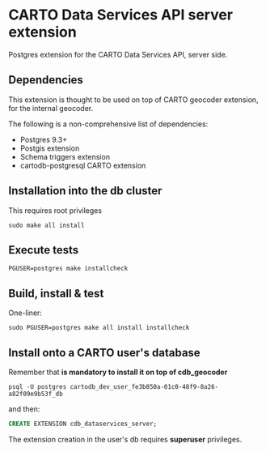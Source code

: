 # CARTO Data Services API server extension
Postgres extension for the CARTO Data Services API, server side.

## Dependencies
This extension is thought to be used on top of CARTO geocoder extension, for the internal geocoder. 

The following is a non-comprehensive list of dependencies:

- Postgres 9.3+
- Postgis extension
- Schema triggers extension
- cartodb-postgresql CARTO extension

## Installation into the db cluster
This requires root privileges
```
sudo make all install
```

## Execute tests
```
PGUSER=postgres make installcheck
```

## Build, install & test
One-liner:
```
sudo PGUSER=postgres make all install installcheck
```

## Install onto a CARTO user's database

Remember that **is mandatory to install it on top of cdb_geocoder**

```
psql -U postgres cartodb_dev_user_fe3b850a-01c0-48f9-8a26-a82f09e9b53f_db
```

and then:

```sql
CREATE EXTENSION cdb_dataservices_server;
```

The extension creation in the user's db requires **superuser** privileges.
